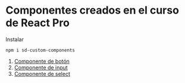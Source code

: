 # Componentes creados en el curso de React Pro

Instalar

```
npm i sd-custom-components

```

1. [Componente de botón](#boton)
2. [Componente de input](#input)
3. [Componente de select](#select)